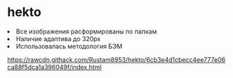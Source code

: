 # hekto

<li>Все изображения расформированы по папкам</li>
<li>Наличие адаптива до 320px</li>
<li>Использовалась методология БЭМ</li>

https://rawcdn.githack.com/Rustam8953/hekto/6cb3e4d1cbecc4ee777e06ca88f5dca1a396049f/index.html
